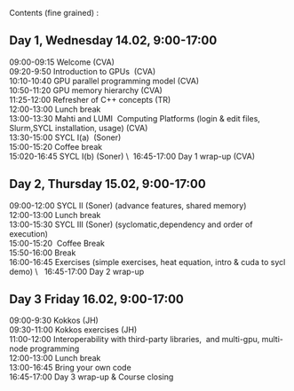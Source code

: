 Contents (fine grained) :

## Day 1, Wednesday 14.02, 9:00-17:00

 09:00-09:15 Welcome (CVA) \
 09:20-9:50 Introduction to GPUs  (CVA) \
10:10-10:40 GPU parallel programming model (CVA) \
10:50-11:20 GPU memory hierarchy (CVA) \
11:25-12:00 Refresher of C++ concepts (TR) \
12:00-13:00 Lunch break \
13:00-13:30 Mahti and LUMI  Computing Platforms (login & edit files, Slurm,SYCL installation, usage) (CVA) \
13:30-15:00 SYCL I(a)  (Soner) \
15:00-15:20 Coffee break \
15:020-16:45 SYCL I(b) (Soner) \ 
16:45-17:00 Day 1 wrap-up (CVA) 

## Day 2, Thursday 15.02, 9:00-17:00

09:00-12:00 SYCL II (Soner) (advance features, shared memory) \
12:00-13:00 Lunch break \
13:00-15:30 SYCL III (Soner) (syclomatic,dependency and order of execution) \
15:00-15:20  Coffee Break \
15:50-16:00 Break \
16:00-16:45 Exercises (simple exercises, heat equation, intro & cuda to sycl demo) \   
16:45-17:00 Day 2 wrap-up 

## Day 3 Friday 16.02, 9:00-17:00

09:00-9:30 Kokkos (JH) \
09:30-11:00 Kokkos exercises (JH) \
11:00-12:00 Interoperability with third-party libraries,  and multi-gpu, multi-node programming \
12:00-13:00 Lunch break \
13:00-16:45 Bring your own code \
16:45-17:00 Day 3 wrap-up & Course closing 
